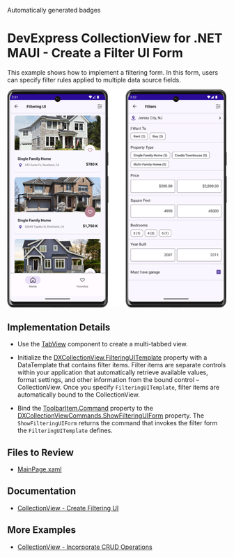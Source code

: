 <!-- default badges list -->
Automatically generated badges
<!-- default badges end -->

# DevExpress CollectionView for .NET MAUI - Create a Filter UI Form 

This example shows how to implement a filtering form. In this form, users can specify filter rules applied to multiple data source fields. 

![DevExpress CollectionView for .NET MAUI - Filtering UI](Images/cv-filtering-ui-demo.png)

## Implementation Details

- Use the [TabView](https://docs.devexpress.com/MAUI/DevExpress.Maui.Controls.TabView) component to create a multi-tabbed view.

- Initialize the [DXCollectionView.FilteringUITemplate](https://docs.devexpress.com/MAUI/DevExpress.Maui.CollectionView.DXCollectionView.FilteringUITemplate) property with a DataTemplate that contains filter items. Filter items are separate controls within your application that automatically retrieve available values, format settings, and other information from the bound control – CollectionView. Once you specify `FilteringUITemplate`, filter items are automatically bound to the CollectionView.

- Bind the [ToolbarItem.Command](https://learn.microsoft.com/en-us/dotnet/api/microsoft.maui.controls.menuitem.command?view=net-maui-7.0#microsoft-maui-controls-menuitem-command) property to the [DXCollectionViewCommands.ShowFilteringUIForm](https://docs.devexpress.com/MAUI/DevExpress.Maui.CollectionView.DXCollectionViewCommands.ShowFilteringUIForm) property. The `ShowFilteringUIForm` returns the command that invokes the filter form the `FilteringUITemplate` defines. 

## Files to Review

- [MainPage.xaml](MainPage.xaml)

## Documentation

- [CollectionView - Create Filtering UI](https://docs.devexpress.com/MAUI/404126/collection-view/filter-sort-and-group-data#create-filtering-ui)

## More Examples

- [CollectionView - Incorporate CRUD Operations](https://github.com/DevExpress-Examples/maui-collection-view/tree/HEAD/CS/CrudOperations)
